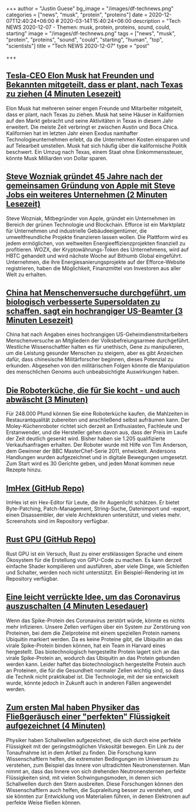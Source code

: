 +++
author = "Justin Guese"
bg_image = "/images/df-technews.png"
categories = ["news", "musk", "protein", "proteins"]
date = 2020-12-07T12:40:24+06:00 # 2020-03-14T15:40:24+06:00
description = "Tech NEWS 2020-12-07 - Themen: musk, protein, proteins, sound, could, starting"
image = "/images/df-technews.png"
tags = ["news", "musk", "protein", "proteins", "sound", "could", "starting", "human", "top", "scientists"]
title = "Tech NEWS 2020-12-07"
type = "post"

+++

## [Tesla-CEO Elon Musk hat Freunden und Bekannten mitgeteilt, dass er plant, nach Texas zu ziehen (4 Minuten Lesezeit)](https://www.cnbc.com/2020/12/02/tesla-ceo-elon-musk-plans-to-move-to-texas-friends-and-associates-say.html/1/010001763ce346d6-fbe130d5-8fd9-43e2-8796-27ab1bb79756-000000/CnShHldfYNZpzEQao-z5qQ3BVsO02XcYc9PUG_GbGxQ=170)

 Elon Musk hat mehreren seiner engen Freunde und Mitarbeiter mitgeteilt, dass er plant, nach Texas zu ziehen. Musk hat seine Häuser in Kalifornien auf den Markt gebracht und seine Aktivitäten in Texas in diesem Jahr erweitert. Die meiste Zeit verbringt er zwischen Austin und Boca Chica. Kalifornien hat im letzten Jahr einen Exodus namhafter Technologieunternehmen erlebt, da die Unternehmen Kosten einsparen und auf Telearbeit umstellen. Musk hat sich häufig über die kalifornische Politik beschwert. Ein Umzug nach Texas, einem Staat ohne Einkommenssteuer, könnte Musk Milliarden von Dollar sparen.

## [Steve Wozniak gründet 45 Jahre nach der gemeinsamen Gründung von Apple mit Steve Jobs ein weiteres Unternehmen (2 Minuten Lesezeit)](https://www.cnbc.com/2020/12/04/apple-co-founder-steve-wozniak-is-starting-a-second-company-efforce.html/1/010001763ce346d6-fbe130d5-8fd9-43e2-8796-27ab1bb79756-000000/107cKbLZ62bG-X0Pg9hVsCNiqAape0iy0T20y0QiV-I=170)

 Steve Wozniak, Mitbegründer von Apple, gründet ein Unternehmen im Bereich der grünen Technologie und Blockchain. Efforce ist ein Marktplatz für Unternehmen und industrielle Gebäudeeigentümer, die umweltfreundliche Projekte finanzieren lassen wollen. Die Plattform wird es jedem ermöglichen, von weltweiten Energieeffizienzprojekten finanziell zu profitieren. WOZX, der Kryptowährungs-Token des Unternehmens, wird auf HBTC gehandelt und wird nächste Woche auf Bithumb Global eingeführt. Unternehmen, die ihre Energiesanierungsprojekte auf der Efforce-Website registrieren, haben die Möglichkeit, Finanzmittel von Investoren aus aller Welt zu erhalten.

## [China hat Menschenversuche durchgeführt, um biologisch verbesserte Supersoldaten zu schaffen, sagt ein hochrangiger US-Beamter (3 Minuten Lesezeit)](https://www.nbcnews.com/politics/national-security/china-has-done-human-testing-create-biologically-enhanced-super-soldiers-n1249914/1/010001763ce346d6-fbe130d5-8fd9-43e2-8796-27ab1bb79756-000000/o6mXjD9VFtcg4yizExKTcPj9321Q0QlunUDeEWKxcEM=170)

 China hat nach Angaben eines hochrangigen US-Geheimdienstmitarbeiters Menschenversuche an Mitgliedern der Volksbefreiungsarmee durchgeführt. Westliche Wissenschaftler halten es für unethisch, Gene zu manipulieren, um die Leistung gesunder Menschen zu steigern, aber es gibt Anzeichen dafür, dass chinesische Militärforscher beginnen, dieses Potenzial zu erkunden. Abgesehen von den militärischen Folgen könnte die Manipulation des menschlichen Genoms auch unbeabsichtigte Auswirkungen haben.

## [Die Roboterküche, die für Sie kocht - und auch abwäscht (3 Minuten)](https://www.theguardian.com/technology/2020/dec/06/the-robot-kitchen-that-will-make-you-dinner-and-wash-up-too/1/010001763ce346d6-fbe130d5-8fd9-43e2-8796-27ab1bb79756-000000/FRn0Tio2NldwF8QsjiTXWvYNL53hU1DkltXqZsUFVHc=170)

 Für 248.000 Pfund können Sie eine Roboterküche kaufen, die Mahlzeiten in Restaurantqualität zubereiten und anschließend selbst aufräumen kann. Der Moley-Küchenroboter richtet sich derzeit an Enthusiasten, Fachleute und Erstanwender, und die Hersteller gehen davon aus, dass der Preis im Laufe der Zeit deutlich gesenkt wird. Bisher haben sie 1.205 qualifizierte Verkaufsanfragen erhalten. Der Roboter wurde mit Hilfe von Tim Anderson, dem Gewinner der BBC MasterChef-Serie 2011, entwickelt. Andersons Handlungen wurden aufgezeichnet und in digitale Bewegungen umgesetzt. Zum Start wird es 30 Gerichte geben, und jeden Monat kommen neue Rezepte hinzu.

## [ImHex (GitHub Repo)](https://github.com/WerWolv/ImHex/1/010001763ce346d6-fbe130d5-8fd9-43e2-8796-27ab1bb79756-000000/_c3TmzmETVm_ywlec6UuMulaL5OWsydceYNchfmiTGQ=170)

 ImHex ist ein Hex-Editor für Leute, die ihr Augenlicht schätzen. Er bietet Byte-Patching, Patch-Management, String-Suche, Datenimport und -export, einen Disassembler, der viele Architekturen unterstützt, und vieles mehr. Screenshots sind im Repository verfügbar.

## [Rust GPU (GitHub Repo)](https://github.com/EmbarkStudios/rust-gpu/1/010001763ce346d6-fbe130d5-8fd9-43e2-8796-27ab1bb79756-000000/2Vfi9IdJTC9qRXTup3B9uRro0_kJyZ0Omya8rSrdMEQ=170)

 Rust GPU ist ein Versuch, Rust zu einer erstklassigen Sprache und einem Ökosystem für die Erstellung von GPU-Code zu machen. Es kann derzeit einfache Shader kompilieren und ausführen, aber viele Dinge, wie Schleifen und Schalter, werden noch nicht unterstützt. Ein Beispiel-Rendering ist im Repository verfügbar.

## [Eine leicht verrückte Idee, um das Coronavirus auszuschalten (4 Minuten Lesedauer)](https://arstechnica.com/science/2020/11/a-mildly-insane-idea-for-disabling-the-coronavirus//1/010001763ce346d6-fbe130d5-8fd9-43e2-8796-27ab1bb79756-000000/pPEgIglYUvLISkdY6B1typuz1i8KFbeOrd83QPRCq6Y=170)

 Wenn das Spike-Protein des Coronavirus zerstört würde, könnte es nichts mehr infizieren. Unsere Zellen verfügen über ein System zur Zerstörung von Proteinen, bei dem die Zielproteine mit einem speziellen Protein namens Ubiquitin markiert werden. Da es keine Proteine gibt, die Ubiquitin an das virale Spike-Protein binden können, hat ein Team in Harvard eines hergestellt. Das biotechnologisch hergestellte Protein lagert sich an das virale Spike-Protein an, wodurch das Ubiquitin an das Protein gebunden werden kann. Leider haftet das biotechnologisch hergestellte Protein auch an Proteinen, die für die Gesundheit normaler Zellen wichtig sind, so dass die Technik nicht praktikabel ist. Die Technologie, mit der sie entwickelt wurde, könnte jedoch in Zukunft auch in anderen Fällen angewendet werden.

## [Zum ersten Mal haben Physiker das Fließgeräusch einer "perfekten" Flüssigkeit aufgezeichnet (4 Minuten)](https://www.sciencealert.com/physicists-have-recorded-the-sound-of-a-perfect-fluid-flowing/amp/1/010001763ce346d6-fbe130d5-8fd9-43e2-8796-27ab1bb79756-000000/407l2J2T0XhB9PS075AB42pn015QGpK2a7pLkR7Pn6c=170)

 Physiker haben Schallwellen aufgezeichnet, die sich durch eine perfekte Flüssigkeit mit der geringstmöglichen Viskosität bewegen. Ein Link zu der Tonaufnahme ist in dem Artikel zu finden. Die Forschung kann Wissenschaftlern helfen, die extremsten Bedingungen im Universum zu verstehen, zum Beispiel das Innere von ultradichten Neutronensternen. Man nimmt an, dass das Innere von sich drehenden Neutronensternen perfekte Flüssigkeiten sind, mit vielen Schwingungsmoden, in denen sich Schallwellen durch den Stern ausbreiten. Diese Forschungen können den Wissenschaftlern auch helfen, die Supraleitung besser zu verstehen, und sie könnten zur Entwicklung von Materialien führen, in denen Elektronen auf perfekte Weise fließen können.

